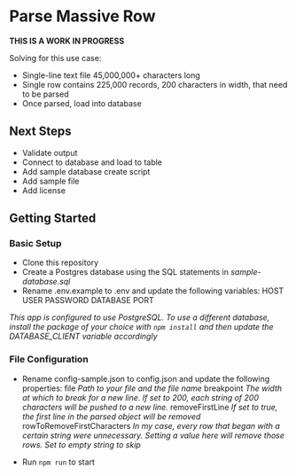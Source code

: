 # Parse Massive Row
__THIS IS A WORK IN PROGRESS__

Solving for this use case:
* Single-line text file 45,000,000+ characters long
* Single row contains 225,000 records, 200 characters in width, that need to be parsed
* Once parsed, load into database

## Next Steps

* Validate output
* Connect to database and load to table
* Add sample database create script
* Add sample file
* Add license


## Getting Started
### Basic Setup
* Clone this repository
* Create a Postgres database using the SQL statements in _sample-database.sql_
* Rename .env.example to .env and update the following variables:
	HOST
	USER
	PASSWORD
	DATABASE
	PORT

_This app is configured to use PostgreSQL. To use a different database, install the package of your choice with `npm install` and then update the DATABASE_CLIENT variable accordingly_

### File Configuration
* Rename config-sample.json to config.json and update the following properties:
	file _Path to your file and the file name_
	breakpoint _The width at which to break for a new line. If set to 200, each string of 200 characters will be pushed to a new line._
	removeFirstLine _If set to true, the first line in the parsed object will be removed_
	rowToRemoveFirstCharacters _In my case, every row that began with a certain string were unnecessary. Setting a value here will remove those rows. Set to empty string to skip_

* Run `npm run` to start